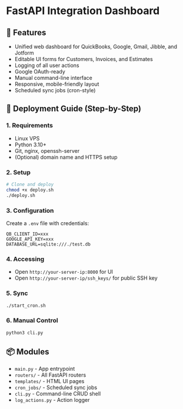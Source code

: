 # FastAPI Integration Dashboard

## 🔧 Features
- Unified web dashboard for QuickBooks, Google, Gmail, Jibble, and Jotform
- Editable UI forms for Customers, Invoices, and Estimates
- Logging of all user actions
- Google OAuth-ready
- Manual command-line interface
- Responsive, mobile-friendly layout
- Scheduled sync jobs (cron-style)

## 🚀 Deployment Guide (Step-by-Step)

### 1. Requirements
- Linux VPS
- Python 3.10+
- Git, nginx, openssh-server
- (Optional) domain name and HTTPS setup

### 2. Setup
```bash
# Clone and deploy
chmod +x deploy.sh
./deploy.sh
```

### 3. Configuration
Create a `.env` file with credentials:
```env
QB_CLIENT_ID=xxx
GOOGLE_API_KEY=xxx
DATABASE_URL=sqlite:///./test.db
```

### 4. Accessing
- Open `http://your-server-ip:8000` for UI
- Open `http://your-server-ip/ssh_keys/` for public SSH key

### 5. Sync
```bash
./start_cron.sh
```

### 6. Manual Control
```bash
python3 cli.py
```

## 📦 Modules
- `main.py` - App entrypoint
- `routers/` - All FastAPI routers
- `templates/` - HTML UI pages
- `cron_jobs/` - Scheduled sync jobs
- `cli.py` - Command-line CRUD shell
- `log_actions.py` - Action logger
